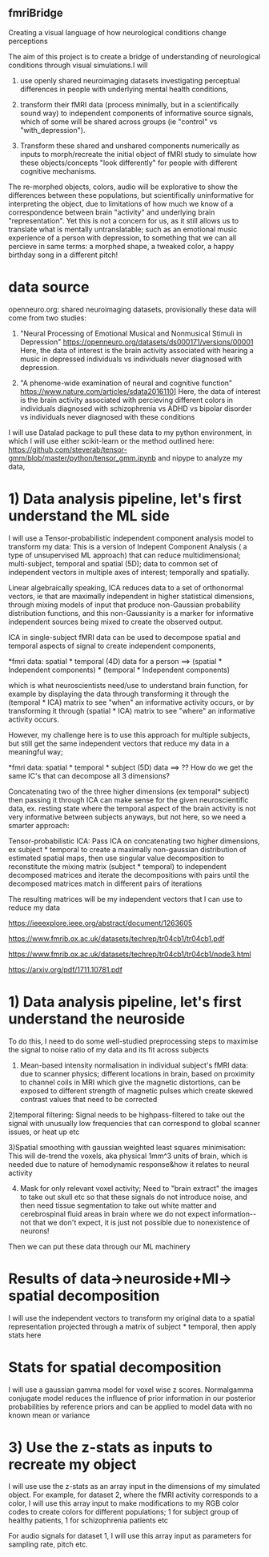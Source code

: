 ## fmriBridge
Creating a visual language of how neurological conditions change perceptions 

The aim of this project is to create a bridge of understanding of neurological conditions through visual simulations.I will

1) use openly shared neuroimaging datasets investigating perceptual differences in people with underlying mental health conditions, 

2) transform their fMRI data (process minimally, but in a scientifically sound way) to independent components of informative source signals, which of some will be shared across groups (ie "control" vs "with_depression").

3) Transform these shared and unshared components numerically as inputs to morph/recreate the initial object of fMRI study to simulate how these objects/concepts "look differently" for people with different cognitive mechanisms. 

The re-morphed objects, colors, audio will be explorative to show the differences between these populations, but scientifically uninformative for interpreting the object, due to limitations of how much we know of a correspondence between brain "activity" and underlying brain "representation". Yet this is not a concern for us, as it still allows us to translate what is mentally untranslatable; such as an emotional music experience of a person with depression, to something that we can all percieve in same terms: a morphed shape, a tweaked color, a happy birthday song in a different pitch! 

# data source 
openneuro.org: shared neuroimaging datasets, 
provisionally these data will come from two studies:

1) "Neural Processing of Emotional Musical and Nonmusical Stimuli in Depression" https://openneuro.org/datasets/ds000171/versions/00001 
Here, the data of interest is the brain activity associated with hearing a music in depressed individuals vs individuals never diagnosed with depression.

2) "A phenome-wide examination of neural and cognitive function" 
https://www.nature.com/articles/sdata2016110]
Here, the data of interest is the brain activity associated with percieving different colors in individuals diagnosed with schizophrenia vs ADHD vs bipolar disorder vs individuals never diagnosed with these conditions

I will use Datalad package to pull these data to my python environment, in which I will use either scikit-learn or the method outlined here: https://github.com/steverab/tensor-gmm/blob/master/python/tensor_gmm.ipynb and nipype to analyze my data, 

# 1) Data analysis pipeline, let's first understand the ML side

I will use a Tensor-probabilistic independent component analysis model to transform my data: 
This is a version of Indepent Component Analysis ( a type of unsupervised ML approach) that can reduce multidimensional; multi-subject, temporal and spatial (5D); data to common set of independent vectors in multiple axes of interest; temporally and spatially. 

Linear algebraically speaking, ICA reduces data to a set of orthonormal vectors, ie that are maximally independent in higher statistical dimensions, through mixing models of input that produce non-Gaussian probability distribution functions, and this non-Gaussianity is a marker for informative independent sources being mixed to create the observed output.

ICA in single-subject fMRI data can be used to decompose spatial and temporal aspects of signal to create independent components, 

*fmri data: spatial * temporal (4D) data for a person ==> (spatial * Independent components) * (temporal * Independent components)

which is what neuroscientists need/use to understand brain function, for example by displaying the data through transforming it through the (temporal * ICA) matrix to see "when" an informative activity occurs, or by transforming it through (spatial * ICA) matrix to see "where" an informative activity occurs. 

However, my challenge here is to use this approach for multiple subjects, but still get the same independent vectors that reduce my data in a meaningful way; 

*fmri data: spatial * temporal * subject (5D) data  ==>  ?? How do we get the same IC's that can decompose all 3 dimensions?

Concatenating two of the three higher dimensions (ex temporal* subject) then passing it through ICA can make sense for the given neuroscientific data, ex. resting state where the temporal aspect of the brain activity is not very informative between subjects anyways, but not here, so we need a smarter approach:

Tensor-probabilistic ICA:
Pass ICA on concatenating two higher dimensions, ex subject * temporal to create a maximally non-gaussian distribution of estimated spatial maps, then use singular value decomposition to reconstitute the mixing matrix (subject * temporal) to independent decomposed matrices and iterate the decompositions with pairs until the decomposed matrices match in different pairs of iterations

The resulting matrices will be my independent vectors that I can use to reduce my data

https://ieeexplore.ieee.org/abstract/document/1263605

https://www.fmrib.ox.ac.uk/datasets/techrep/tr04cb1/tr04cb1.pdf

https://www.fmrib.ox.ac.uk/datasets/techrep/tr04cb1/tr04cb1/node3.html

https://arxiv.org/pdf/1711.10781.pdf


# 1) Data analysis pipeline, let's first understand the neuroside

To do this, I need to do some well-studied preprocessing steps to maximise the signal to noise ratio of my data and its fit across subjects

1) Mean-based intensity normalisation in individual subject's fMRI data: due to scanner physics; different locations in brain, based on proximity to channel coils in MRI which give the magnetic distortions, can be exposed to different strength of magnetic pulses which create skewed contrast values that need to be corrected

2)temporal filtering: Signal needs to be highpass-filtered to take out the signal with unusually low frequencies that can correspond to global scanner issues, or heat up etc

3)Spatial smoothing with gaussian weighted least squares minimisation: This will de-trend the voxels, aka physical 1mm^3 units of brain, which is needed due to nature of hemodynamic response&how it relates to neural activity

4) Mask for only relevant voxel activity; Need to "brain extract" the images to take out skull etc so that these signals do not introduce noise, and then need tissue segmentation to take out white matter and cerebrospinal fluid areas in brain where we do not expect information--not that we don't expect, it is just not possible due to nonexistence of neurons!

Then we can put these data through our ML machinery

# Results of data->neuroside+Ml-> spatial decomposition
I will use the independent vectors to transform my original data to a spatial representation projected through a matrix of subject * temporal, then apply stats here

# Stats for spatial decomposition
I will use a gaussian gamma model for voxel wise z scores. Normalgamma conjugate model reduces the influence of prior information in our posterior probabilities by reference priors and can be applied to model data with no known mean or variance

# 3) Use the z-stats as inputs to recreate my object

I will use use the z-stats as an array input in the dimensions of my simulated object. For example, for dataset 2, where the fMRI activity corresponds to a color, I will use this array input to make modifications to my RGB color codes to create colors for different populations; 1 for subject group of healthy patients, 1 for schizophrenia patients etc

For audio signals for dataset 1, I will use this array input as parameters for sampling rate, pitch etc.




